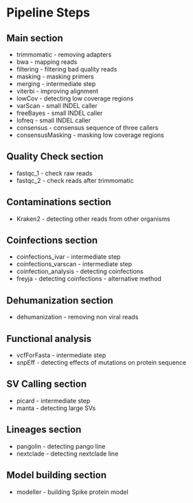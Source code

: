 # Pipeline Steps

## Main section
- trimmomatic - removing adapters
- bwa - mapping reads
- filtering - filtering bad quality reads
- masking - masking primers
- merging - intermediate step
- viterbi - improving alignment
- lowCov - detecting low coverage regions
- varScan - small INDEL caller
- freeBayes - small INDEL caller
- lofreq - small INDEL caller
- consensus - consensus sequence of three callers
- consensusMasking - masking low coverage regions

## Quality Check section
- fastqc_1 - check raw reads
- fastqc_2 - check reads after trimmomatic

## Contaminations section
- Kraken2 - detecting other reads from other organisms

## Coinfections section
- coinfections_ivar - intermediate step
- coinfections_varscan - intermediate step
- coinfection_analysis - detecting coinfections 
- freyja - detecting coinfections - alternative method

## Dehumanization section
- dehumanization - removing non viral reads

## Functional analysis
- vcfForFasta - intermediate step
- snpEff - detecting effects of mutations on protein sequence

## SV Calling section
- picard - intermediate step
- manta - detecting large SVs

## Lineages section
- pangolin - detecting pango line
- nextclade - detecting nextclade line

## Model building section
- modeller - building Spike protein model